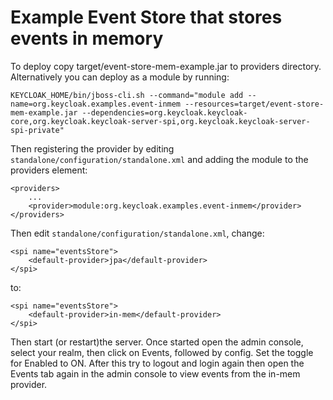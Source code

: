 Example Event Store that stores events in memory
================================================

To deploy copy target/event-store-mem-example.jar to providers directory. Alternatively you can deploy as a module by running:

    KEYCLOAK_HOME/bin/jboss-cli.sh --command="module add --name=org.keycloak.examples.event-inmem --resources=target/event-store-mem-example.jar --dependencies=org.keycloak.keycloak-core,org.keycloak.keycloak-server-spi,org.keycloak.keycloak-server-spi-private"

Then registering the provider by editing `standalone/configuration/standalone.xml` and adding the module to the providers element:

    <providers>
        ...
        <provider>module:org.keycloak.examples.event-inmem</provider>
    </providers>

Then edit `standalone/configuration/standalone.xml`, change:

    <spi name="eventsStore">
        <default-provider>jpa</default-provider>
    </spi>

to:

    <spi name="eventsStore">
        <default-provider>in-mem</default-provider>
    </spi>

Then start (or restart)the server. Once started open the admin console, select your realm, then click on Events, 
followed by config. Set the toggle for Enabled to ON. After this try to logout and login again then open the Events tab 
again in the admin console to view events from the in-mem provider.
